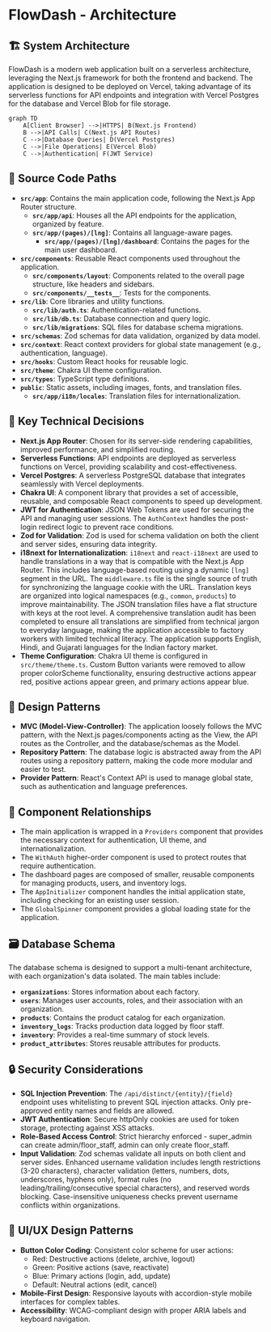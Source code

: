# FlowDash - Architecture

## 🏗️ **System Architecture**
FlowDash is a modern web application built on a serverless architecture, leveraging the Next.js framework for both the frontend and backend. The application is designed to be deployed on Vercel, taking advantage of its serverless functions for API endpoints and integration with Vercel Postgres for the database and Vercel Blob for file storage.

```mermaid
graph TD
    A[Client Browser] -->|HTTPS| B(Next.js Frontend)
    B -->|API Calls| C(Next.js API Routes)
    C -->|Database Queries| D(Vercel Postgres)
    C -->|File Operations| E(Vercel Blob)
    C -->|Authentication| F(JWT Service)
```

## 📂 **Source Code Paths**
- **`src/app`**: Contains the main application code, following the Next.js App Router structure.
  - **`src/app/api`**: Houses all the API endpoints for the application, organized by feature.
  - **`src/app/(pages)/[lng]`**: Contains all language-aware pages.
    - **`src/app/(pages)/[lng]/dashboard`**: Contains the pages for the main user dashboard.
- **`src/components`**: Reusable React components used throughout the application.
  - **`src/components/layout`**: Components related to the overall page structure, like headers and sidebars.
  - **`src/components/__tests__`**: Tests for the components.
- **`src/lib`**: Core libraries and utility functions.
  - **`src/lib/auth.ts`**: Authentication-related functions.
  - **`src/lib/db.ts`**: Database connection and query logic.
  - **`src/lib/migrations`**: SQL files for database schema migrations.
- **`src/schemas`**: Zod schemas for data validation, organized by data model.
- **`src/context`**: React context providers for global state management (e.g., authentication, language).
- **`src/hooks`**: Custom React hooks for reusable logic.
- **`src/theme`**: Chakra UI theme configuration.
- **`src/types`**: TypeScript type definitions.
- **`public`**: Static assets, including images, fonts, and translation files.
  - **`src/app/i18n/locales`**: Translation files for internationalization.

## 🔑 **Key Technical Decisions**
- **Next.js App Router**: Chosen for its server-side rendering capabilities, improved performance, and simplified routing.
- **Serverless Functions**: API endpoints are deployed as serverless functions on Vercel, providing scalability and cost-effectiveness.
- **Vercel Postgres**: A serverless PostgreSQL database that integrates seamlessly with Vercel deployments.
- **Chakra UI**: A component library that provides a set of accessible, reusable, and composable React components to speed up development.
- **JWT for Authentication**: JSON Web Tokens are used for securing the API and managing user sessions. The `AuthContext` handles the post-login redirect logic to prevent race conditions.
- **Zod for Validation**: Zod is used for schema validation on both the client and server sides, ensuring data integrity.
- **i18next for Internationalization**: `i18next` and `react-i18next` are used to handle translations in a way that is compatible with the Next.js App Router. This includes language-based routing using a dynamic `[lng]` segment in the URL. The `middleware.ts` file is the single source of truth for synchronizing the language cookie with the URL. Translation keys are organized into logical namespaces (e.g., `common`, `products`) to improve maintainability. The JSON translation files have a flat structure with keys at the root level. A comprehensive translation audit has been completed to ensure all translations are simplified from technical jargon to everyday language, making the application accessible to factory workers with limited technical literacy. The application supports English, Hindi, and Gujarati languages for the Indian factory market.
- **Theme Configuration**: Chakra UI theme is configured in `src/theme/theme.ts`. Custom Button variants were removed to allow proper colorScheme functionality, ensuring destructive actions appear red, positive actions appear green, and primary actions appear blue.

## 🎨 **Design Patterns**
- **MVC (Model-View-Controller)**: The application loosely follows the MVC pattern, with the Next.js pages/components acting as the View, the API routes as the Controller, and the database/schemas as the Model.
- **Repository Pattern**: The database logic is abstracted away from the API routes using a repository pattern, making the code more modular and easier to test.
- **Provider Pattern**: React's Context API is used to manage global state, such as authentication and language preferences.

## 🔗 **Component Relationships**
- The main application is wrapped in a `Providers` component that provides the necessary context for authentication, UI theme, and internationalization.
- The `WithAuth` higher-order component is used to protect routes that require authentication.
- The dashboard pages are composed of smaller, reusable components for managing products, users, and inventory logs.
- The `AppInitializer` component handles the initial application state, including checking for an existing user session.
- The `GlobalSpinner` component provides a global loading state for the application.

## 🗃️ **Database Schema**
The database schema is designed to support a multi-tenant architecture, with each organization's data isolated. The main tables include:
- **`organizations`**: Stores information about each factory.
- **`users`**: Manages user accounts, roles, and their association with an organization.
- **`products`**: Contains the product catalog for each organization.
- **`inventory_logs`**: Tracks production data logged by floor staff.
- **`inventory`**: Provides a real-time summary of stock levels.
- **`product_attributes`**: Stores reusable attributes for products.

## 🔒 **Security Considerations**
- **SQL Injection Prevention**: The `/api/distinct/{entity}/{field}` endpoint uses whitelisting to prevent SQL injection attacks. Only pre-approved entity names and fields are allowed.
- **JWT Authentication**: Secure httpOnly cookies are used for token storage, protecting against XSS attacks.
- **Role-Based Access Control**: Strict hierarchy enforced - super_admin can create admin/floor_staff, admin can only create floor_staff.
- **Input Validation**: Zod schemas validate all inputs on both client and server sides. Enhanced username validation includes length restrictions (3-20 characters), character validation (letters, numbers, dots, underscores, hyphens only), format rules (no leading/trailing/consecutive special characters), and reserved words blocking. Case-insensitive uniqueness checks prevent username conflicts within organizations.

## 🎨 **UI/UX Design Patterns**
- **Button Color Coding**: Consistent color scheme for user actions:
  - Red: Destructive actions (delete, archive, logout)
  - Green: Positive actions (save, reactivate)
  - Blue: Primary actions (login, add, update)
  - Default: Neutral actions (edit, cancel)
- **Mobile-First Design**: Responsive layouts with accordion-style mobile interfaces for complex tables.
- **Accessibility**: WCAG-compliant design with proper ARIA labels and keyboard navigation.
